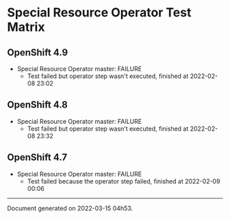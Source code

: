 
Special Resource Operator Test Matrix
=====================================

OpenShift 4.9
-------------



* Special Resource Operator master: FAILURE
  - Test failed but operator step wasn't executed, finished at 2022-02-08 23:02

OpenShift 4.8
-------------



* Special Resource Operator master: FAILURE
  - Test failed but operator step wasn't executed, finished at 2022-02-08 23:32

OpenShift 4.7
-------------



* Special Resource Operator master: FAILURE
  - Test failed because the operator step failed, finished at 2022-02-09 00:06

---
Document generated on 2022-03-15 04h53.
